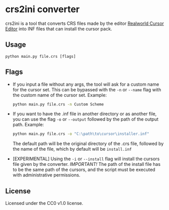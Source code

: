 # crs2ini converter
crs2ini is a tool that converts CRS files made by the editor [Realworld Cursor Editor] into INF files that can install the cursor pack.
## Usage
```batch
python main.py file.crs [flags]
```
## Flags
- If you input a file without any args, the tool will ask for a custom name for the cursor set. This can be bypassed with the `-n` or `--name` flag with the custom name of the cursor set. Example:
    ```sh
    python main.py file.crs -n Custom Scheme
    ```
- If you want to have the .inf file in another directory or as another file, you can use the flag `-o` or `--output` followed by the path of the output path. Example:
    ```sh
    python main.py file.crs -o "C:\path\to\cursor\installer.inf"
    ```
    The default path will be the original directory of the .crs file, followed by the name of the file, which by default will be `install.inf`
    
- [EXPERIMENTAL] Using the `-i` or `--install` flag will install the cursors file given by the converter. 
    _IMPORTANT!_ The path of the install file has to be the same path of the cursors, and the script must be executed with administrative permissions.

## License
Licensed under the CC0 v1.0 license.

[Realworld Cursor Editor]: <https://www.rw-designer.com/cursor-maker>
